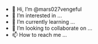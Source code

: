- 👋 Hi, I’m @mars027vengeful
- 👀 I’m interested in ...
- 🌱 I’m currently learning ...
- 💞️ I’m looking to collaborate on ...
- 📫 How to reach me ...

<!---
mars027vengeful/mars027vengeful is a ✨ special ✨ repository because its `README.md` (this file) appears on your GitHub profile.
You can click the Preview link to take a look at your changes.
--->
